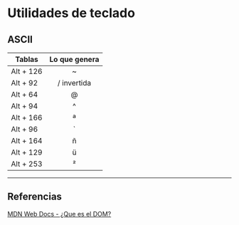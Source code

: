 # Utilidades de teclado
## ASCII
| Tablas | Lo que genera |
| - | - |
| Alt + 126 | <center>~</center> |
| Alt + 92 | <center>/ invertida</center> |
| Alt + 64 | <center>@</center> |
| Alt + 94 | <center>^</center> |
| Alt + 166 | <center>ª</center> |
| Alt + 96 | <center>`</center> |
| Alt + 164 | <center>ñ</center> |
| Alt + 129 | <center>ü</center> |
| Alt + 253 | <center>²</center> |

---
## Referencias 
[MDN Web Docs - ¿Que es el DOM?](https://developer.mozilla.org/es/docs/Web/API/Document_Object_Model/Introduction)